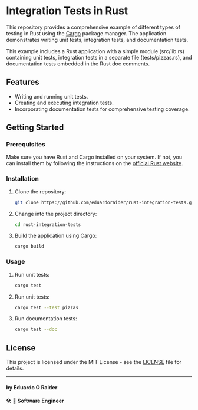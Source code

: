 # Integration Tests in Rust 

This repository provides a comprehensive example of different types of testing in Rust using the [Cargo](https://doc.rust-lang.org/cargo/) package manager. The application demonstrates writing unit tests, integration tests, and documentation tests.

This example includes a Rust application with a simple module (src/lib.rs) containing unit tests, integration tests in a separate file (tests/pizzas.rs), and documentation tests embedded in the Rust doc comments.

## Features

- Writing and running unit tests.
- Creating and executing integration tests.
- Incorporating documentation tests for comprehensive testing coverage.

## Getting Started

### Prerequisites

Make sure you have Rust and Cargo installed on your system. If not, you can install them by following the instructions on the [official Rust website](https://www.rust-lang.org/learn/get-started).

### Installation

1. Clone the repository:

   ```bash
   git clone https://github.com/eduardoraider/rust-integration-tests.git
   ```

2. Change into the project directory:

   ```bash
   cd rust-integration-tests
   ```

3. Build the application using Cargo:

   ```bash
   cargo build
   ```

### Usage

1. Run unit tests:

   ```bash
   cargo test
   ```
   
2. Run unit tests:

   ```bash
   cargo test --test pizzas
   ```
   
3. Run documentation tests:

   ```bash
   cargo test --doc
   ```

## License

This project is licensed under the MIT License - see the [LICENSE](LICENSE.txt) file for details.

---

#### by Eduardo O Raider
🛠 🥋 **Software Engineer**